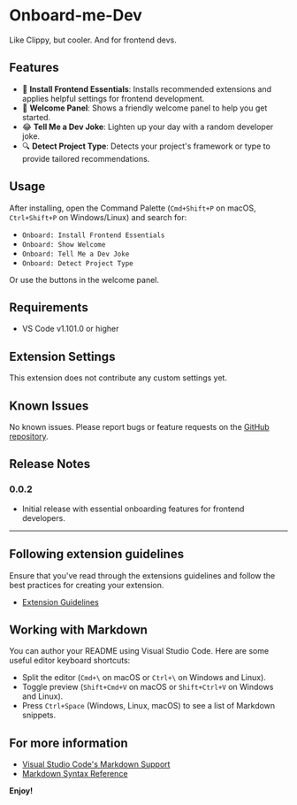 # Onboard-me-Dev

Like Clippy, but cooler. And for frontend devs.

## Features

- 🧰 **Install Frontend Essentials**: Installs recommended extensions and applies helpful settings for frontend development.
- 👋 **Welcome Panel**: Shows a friendly welcome panel to help you get started.
- 😂 **Tell Me a Dev Joke**: Lighten up your day with a random developer joke.
- 🔍 **Detect Project Type**: Detects your project's framework or type to provide tailored recommendations.

## Usage

After installing, open the Command Palette (`Cmd+Shift+P` on macOS, `Ctrl+Shift+P` on Windows/Linux) and search for:
- `Onboard: Install Frontend Essentials`
- `Onboard: Show Welcome`
- `Onboard: Tell Me a Dev Joke`
- `Onboard: Detect Project Type`

Or use the buttons in the welcome panel.

## Requirements

- VS Code v1.101.0 or higher

## Extension Settings

This extension does not contribute any custom settings yet.

## Known Issues

No known issues. Please report bugs or feature requests on the [GitHub repository](https://github.com/hidaytrahman/onboard-me-dev).

## Release Notes

### 0.0.2
- Initial release with essential onboarding features for frontend developers.

---

## Following extension guidelines

Ensure that you've read through the extensions guidelines and follow the best practices for creating your extension.

* [Extension Guidelines](https://code.visualstudio.com/api/references/extension-guidelines)

## Working with Markdown

You can author your README using Visual Studio Code. Here are some useful editor keyboard shortcuts:

* Split the editor (`Cmd+\` on macOS or `Ctrl+\` on Windows and Linux).
* Toggle preview (`Shift+Cmd+V` on macOS or `Shift+Ctrl+V` on Windows and Linux).
* Press `Ctrl+Space` (Windows, Linux, macOS) to see a list of Markdown snippets.

## For more information

* [Visual Studio Code's Markdown Support](http://code.visualstudio.com/docs/languages/markdown)
* [Markdown Syntax Reference](https://help.github.com/articles/markdown-basics/)

**Enjoy!**
